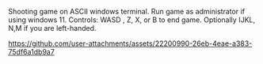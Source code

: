 Shooting game on ASCII windows terminal. Run game as administrator if using windows 11.
Controls: WASD , Z, X, or B to end game. Optionally IJKL, N,M if you are left-handed.


https://github.com/user-attachments/assets/22200990-26eb-4eae-a383-75df6a1db9a7
